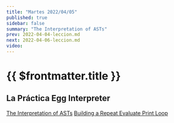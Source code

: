 ```yaml
---
title: "Martes 2022/04/05"
published: true
sidebar: false
summary: "The Interpretation of ASTs"
prev: 2022-04-04-leccion.md
next: 2022-04-06-leccion.md
video:
---
```


# {{ $frontmatter.title }}

## La Práctica Egg Interpreter

[The Interpretation of ASTs](/temas/interpretation/)
[Building a Repeat Evaluate Print Loop](/temas/interpretation/repl-interpretation)
